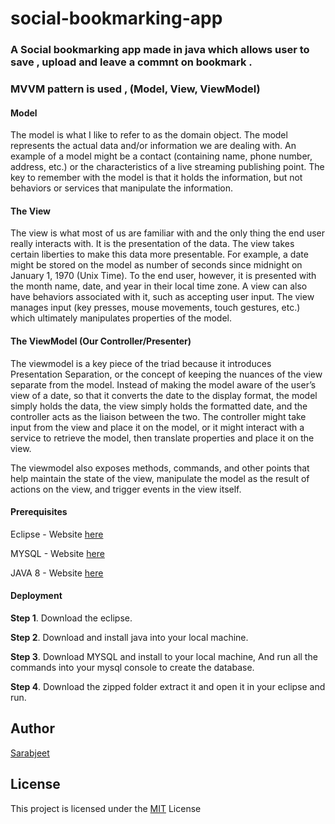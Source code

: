 # social-bookmarking-app

### A Social bookmarking app made in java which allows user to save , upload and leave a commnt on bookmark .

### MVVM pattern is used , (Model, View, ViewModel)

#### Model 

The model is what I like to refer to as the domain object. The model represents the actual data and/or information we are dealing with. An example of a model might be a contact (containing name, phone number, address, etc.) or the characteristics of a live streaming publishing point. The key to remember with the model is that it holds the information, but not behaviors or services that manipulate the information.

#### The View 

The view is what most of us are familiar with and the only thing the end user really interacts with. It is the presentation of the data. The view takes certain liberties to make this data more presentable. For example, a date might be stored on the model as number of seconds since midnight on January 1, 1970 (Unix Time). To the end user, however, it is presented with the month name, date, and year in their local time zone. A view can also have behaviors associated with it, such as accepting user input. The view manages input (key presses, mouse movements, touch gestures, etc.) which ultimately manipulates properties of the model.


#### The ViewModel (Our Controller/Presenter)

The viewmodel is a key piece of the triad because it introduces Presentation Separation, or the concept of keeping the nuances of the view separate from the model. Instead of making the model aware of the user’s view of a date, so that it converts the date to the display format, the model simply holds the data, the view simply holds the formatted date, and the controller acts as the liaison between the two. The controller might take input from the view and place it on the model, or it might interact with a service to retrieve the model, then translate properties and place it on the view.

The viewmodel also exposes methods, commands, and other points that help maintain the state of the view, manipulate the model as the result of actions on the view, and trigger events in the view itself.

#### Prerequisites
Eclipse -  Website [here](https://www.eclipse.org/downloads/)

MYSQL   -  Website [here](https://www.mysql.com/downloads/)

JAVA 8  -  Website [here](https://www.oracle.com/java/technologies/javase-downloads.html)

#### Deployment

**Step 1**. Download the eclipse.

**Step 2**. Download and install java into your local machine.

**Step 3**. Download MYSQL and install to your local machine, And run all the commands into your mysql console to create the database.

**Step 4**. Download the zipped folder extract it and open it in your eclipse and run.





## Author
          
[Sarabjeet ](https://github.com/sarabDevOps/social-bookmarking-app)

## License

This project is licensed under the [MIT](https://github.com/sarabDevOPs/social-bookmarking-app/blob/master/LICENSE) License 


